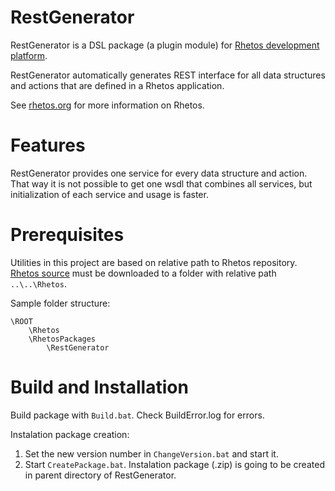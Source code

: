 RestGenerator
=================

RestGenerator is a DSL package (a plugin module) for [Rhetos development platform](https://github.com/Rhetos/Rhetos).

RestGenerator automatically generates REST interface for all data structures and actions that are defined in a Rhetos application.

See [rhetos.org](http://www.rhetos.org/) for more information on Rhetos.

Features
========

RestGenerator provides one service for every data structure and action.
That way it is not possible to get one wsdl that combines all services, but initialization of each service and usage is faster.

Prerequisites
=============

Utilities in this project are based on relative path to Rhetos repository. [Rhetos source](https://github.com/Rhetos/Rhetos) must be downloaded to a folder with relative path `..\..\Rhetos`.

Sample folder structure:
 
	\ROOT
		\Rhetos
		\RhetosPackages
			\RestGenerator


Build and Installation
======================

Build package with `Build.bat`. Check BuildError.log for errors.

Instalation package creation:

1. Set the new version number in `ChangeVersion.bat` and start it.
2. Start `CreatePackage.bat`. Instalation package (.zip) is going to be created in parent directory of RestGenerator.

